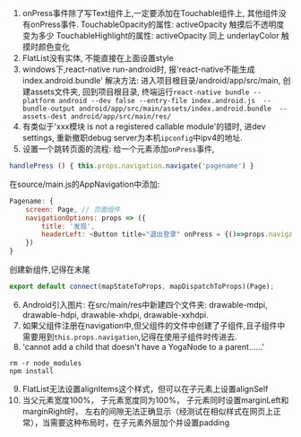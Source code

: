 1. onPress事件除了写Text组件上,一定要添加在Touchable组件上, 其他组件没有onPress事件.
TouchableOpacity的属性: activeOpacity  触摸后不透明度变为多少
TouchableHighlight的属性: activeOpacity 同上  underlayColor 触摸时颜色变化
2. FlatList没有实体, 不能直接在上面设置style
3. windows下,react-native run-android时, 报'react-native不能生成index.android.bundle'
解决方法: 进入项目根目录/android/app/src/main, 创建assets文件夹, 回到项目根目录, 终端运行`react-native bundle --platform android --dev false --entry-file index.android.js  --bundle-output android/app/src/main/assets/index.android.bundle  --assets-dest android/app/src/main/res/`
4. 有类似于'xxx模块 is not a registered callable module'的错时, 进dev settings, 重新撤职debug server为本机`ipconfig`中ipv4的地址.
5. 设置一个跳转页面的流程: 给一个元素添加`onPress`事件,
```js
handlePress () { this.props.navigation.navigate('pagename') }
```
在source/main.js的AppNavigation中添加: 
```js
Pagename: {
    screen: Page, // 页面组件
    navigationOptions: props => ({
        title: '发现',
        headerLeft: <Button title="退出登录" onPress = {()=>props.navigation.dispatch(logOut())}/>
    })
}
```
创建新组件,记得在末尾
```js
export default connect(mapStateToProps, mapDispatchToProps)(Page);
```
6. Android引入图片: 在src/main/res中新建四个文件夹: drawable-mdpi, drawable-hdpi, drawable-xhdpi, drawable-xxhdpi.
7. 如果父组件注册在navigation中,但父组件的文件中创建了子组件,且子组件中需要用到`this.props.navigation`,记得在使用子组件时传进去.
8. 'cannot add a child that doesn't have a YogaNode to a parent......'
```
rm -r node_modules
npm install
```
9. FlatList无法设置alignItems这个样式，但可以在子元素上设置alignSelf
10. 当父元素宽度100%， 子元素宽度同为100%， 子元素同时设置marginLeft和marginRight时， 左右的间隙无法正确显示（经测试在相似样式在网页上正常），当需要这种布局时，在子元素外层加个<View>并设置padding